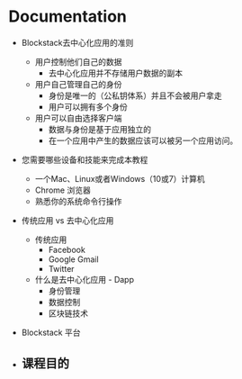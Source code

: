 # Documentation

- Blockstack去中心化应用的准则
    - 用户控制他们自己的数据
        - 去中心化应用并不存储用户数据的副本
    - 用户自己管理自己的身份
        - 身份是唯一的（公私钥体系）并且不会被用户拿走
        - 用户可以拥有多个身份
    - 用户可以自由选择客户端
        - 数据与身份是基于应用独立的
        - 在一个应用中产生的数据应该可以被另一个应用访问。

- 您需要哪些设备和技能来完成本教程
    - 一个Mac、Linux或者Windows（10或7）计算机
    - Chrome 浏览器
    - 熟悉你的系统命令行操作

- 传统应用 vs 去中心化应用
    - 传统应用
        - Facebook
        - Google Gmail
        - Twitter
    - 什么是去中心化应用 - Dapp
        - 身份管理
        - 数据控制
        - 区块链技术

- Blockstack 平台

- 课程目的
    - 

